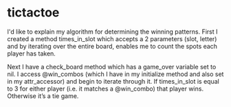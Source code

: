 # tictactoe

I'd like to explain my algorithm for determining the winning patterns.
First I created a method times_in_slot which accepts a 2 parameters (slot, letter) and by iterating over the entire board, enables me to count the spots each player has taken.

Next I have a check_board method which has a game_over variable set to nil.
I access @win_combos (which I have in my initialize method and also set in my attr_accessor) and begin to iterate through it. If times_in_slot is equal to 3 for either player (i.e. it matches a @win_combo) that player wins. Otherwise it’s a tie game.  

